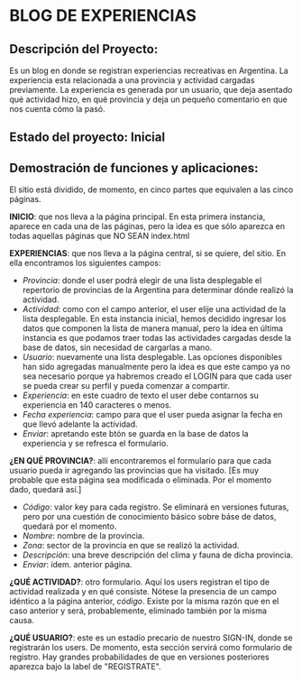 # BLOG DE EXPERIENCIAS

## Descripción del Proyecto: 
Es un blog en donde se registran experiencias recreativas en Argentina.
La experiencia esta relacionada a una provincia y actividad cargadas previamente.
La experiencia es generada por un usuario, que deja asentado qué actividad hizo,
en qué provincia y deja un pequeño comentario en que nos cuenta cómo la pasó.

## Estado del proyecto: Inicial

## Demostración de funciones y aplicaciones:
El sitio está dividido, de momento, en cinco partes que equivalen a las cinco páginas.

**INICIO**: que nos lleva a la página principal. En esta primera instancia, aparece en cada
una de las páginas, pero la idea es que sólo aparezca en todas aquellas páginas que
NO SEAN index.html

**EXPERIENCIAS**: que nos lleva a la página central, si se quiere, del sitio. En ella encontramos
los siguientes campos:
- *Provincia*: donde el user podrá elegir de una lista desplegable el repertorio de provincias
de la Argentina para determinar dónde realizó la actividad.
- *Actividad*: como con el campo anterior, el user elije una actividad de la lista desplegable. En
esta instancia inicial, hemos decidido ingresar los datos que componen la lista de manera manual, 
pero la idea en última instancia es que podamos traer todas las actividades cargadas desde la
base de datos, sin necesidad de cargarlas a mano.
- *Usuario*: nuevamente una lista desplegable. Las opciones disponibles han sido agregadas manualmente pero la idea es que este campo ya no sea necesario porque ya habremos creado el
LOGIN para que cada user se pueda crear su perfil y pueda comenzar a compartir.
- *Experiencia*: en este cuadro de texto el user debe contarnos su experiencia en 140 caracteres
o menos.
- *Fecha experiencia*: campo para que el user pueda asignar la fecha en que llevó adelante la
actividad.
- *Enviar*: apretando este btón se guarda en la base de datos la experiencia y se refresca el
formulario.

**¿EN QUÉ PROVINCIA?**: allí encontraremos el formulario para que cada usuario pueda ir agregando las provincias que ha visitado. [Es muy probable que esta página sea modificada o eliminada. Por
el momento dado, quedará así.]
- *Código*: valor key para cada registro. Se eliminará en versiones futuras, pero por una cuestión
de conocimiento básico sobre báse de datos, quedará por el momento.
- *Nombre*: nombre de la provincia.
- *Zona*: sector de la provincia en que se realizó la actividad.
- *Descripción*: una breve descripción del clima y fauna de dicha provincia.
- *Enviar*: ídem. anterior página.

**¿QUÉ ACTIVIDAD?**: otro formulario. Aquí los users registran el tipo de actividad realizada y
en qué consiste. Nótese la presencia de un campo idéntico a la página anterior, *código*. Existe
por la misma razón que en el caso anterior y será, probablemente, eliminado también por la misma
causa.

**¿QUÉ USUARIO?**: este es un estadío precario de nuestro SIGN-IN, donde se registrarán los users.
De momento, esta sección servirá como formulario de registro. Hay grandes probabilidades de que
en versiones posteriores aparezca bajo la label de "REGISTRATE".